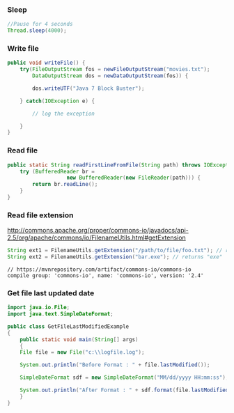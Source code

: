 ### Sleep
```java
//Pause for 4 seconds
Thread.sleep(4000);
```

### Write file
```java
public void writeFile() {
	try(FileOutputStream fos = newFileOutputStream("movies.txt");
		DataOutputStream dos = newDataOutputStream(fos)) {

		dos.writeUTF("Java 7 Block Buster");

	} catch(IOException e) {

		// log the exception

	}
}

```
### Read file
```java
public static String readFirstLineFromFile(String path) throws IOException {
    try (BufferedReader br =
                   new BufferedReader(new FileReader(path))) {
        return br.readLine();
    }
}
```

### Read file extension
http://commons.apache.org/proper/commons-io/javadocs/api-2.5/org/apache/commons/io/FilenameUtils.html#getExtension

```java
String ext1 = FilenameUtils.getExtension("/path/to/file/foo.txt"); // returns "txt"
String ext2 = FilenameUtils.getExtension("bar.exe"); // returns "exe"
```
```
// https://mvnrepository.com/artifact/commons-io/commons-io
compile group: 'commons-io', name: 'commons-io', version: '2.4'
```


### Get file last updated date

```java
import java.io.File;
import java.text.SimpleDateFormat;

public class GetFileLastModifiedExample
{
    public static void main(String[] args)
    {
	File file = new File("c:\\logfile.log");

	System.out.println("Before Format : " + file.lastModified());

	SimpleDateFormat sdf = new SimpleDateFormat("MM/dd/yyyy HH:mm:ss");

	System.out.println("After Format : " + sdf.format(file.lastModified()));
    }
}
```